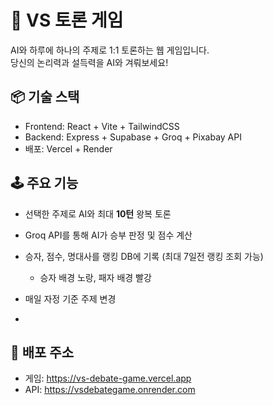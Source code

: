 # 🧠 VS 토론 게임

AI와 하루에 하나의 주제로 1:1 토론하는 웹 게임입니다.  
당신의 논리력과 설득력을 AI와 겨뤄보세요!

## 📦 기술 스택

- Frontend: React + Vite + TailwindCSS
- Backend: Express + Supabase + Groq + Pixabay API
- 배포: Vercel + Render

## 🕹 주요 기능
- 선택한 주제로 AI와 최대 **10턴** 왕복 토론
- Groq API를 통해 AI가 승부 판정 및 점수 계산
- 승자, 점수, 명대사를 랭킹 DB에 기록 (최대 7일전 랭킹 조회 가능)
    - 승자 배경 노랑, 패자 배경 빨강
- 매일 자정 기준 주제 변경

- 
## 📡 배포 주소

- 게임: https://vs-debate-game.vercel.app
- API: https://vsdebategame.onrender.com


